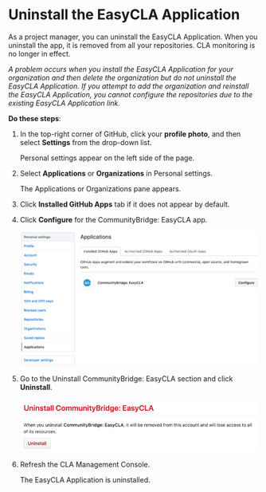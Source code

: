 # Uninstall the EasyCLA Application
As a project manager, you can uninstall the EasyCLA Application. When you uninstall the app, it is removed from all your repositories. CLA monitoring is no longer in effect.

_A problem occurs when you install the EasyCLA Application for your organization and then delete the organization but do not uninstall the EasyCLA Application. If you attempt to add the organization and reinstall the EasyCLA Application, you cannot configure the repositories due to the existing EasyCLA Application link._

**Do these steps**:

1. In the top-right corner of GitHub, click your **profile photo**, and then select **Settings** from the drop-down list.

   Personal settings appear on the left side of the page.

1. Select **Applications** or **Organizations** in Personal settings.

   The Applications or Organizations pane appears.

1. Click **Installed GitHub Apps** tab if it does not appear by default.

1. Click **Configure** for the CommunityBridge: EasyCLA app.

   ![CLA Uninstall the EasyCLA App](imgs/cla-uninstall-the-easycla-app.png)

1. Go to the Uninstall CommunityBridge: EasyCLA section and click **Uninstall**.

   ![CLA Uninstall the EasyCLA app button](imgs/cla-uninstall-the-easycla-app-button.png)

1. Refresh the CLA Management Console.

   The EasyCLA Application is uninstalled.